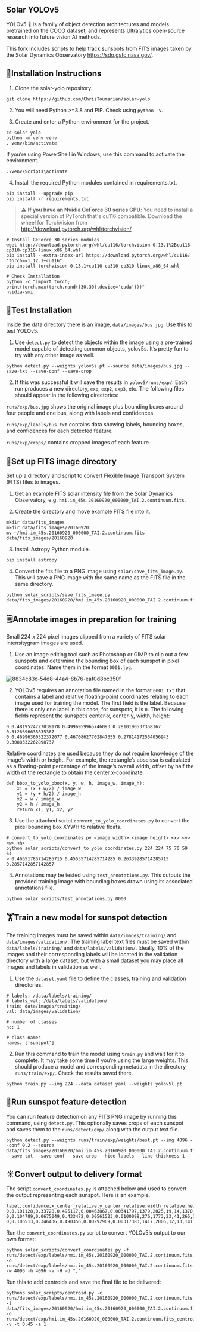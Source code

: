 ## Solar YOLOv5

YOLOv5 🚀 is a family of object detection architectures and models pretrained on the COCO dataset, and represents <a href="https://ultralytics.com/yolov5">Ultralytics</a>
open-source research into future vision AI methods.

This fork includes scripts to help track sunspots from FITS images taken by the Solar Dynamics Observatory https://sdo.gsfc.nasa.gov/.

## 📘Installation Instructions
1. Clone the solar-yolo repository.

```
git clone https://github.com/ChrisToumanian/solar-yolo
```

2. You will need Python >=3.8 and PIP. Check using `python -V`.

3. Create and enter a Python environment for the project.

```
cd solar-yolo
python -m venv venv
. venv/bin/activate
```

If you’re using PowerShell in Windows, use this command to activate the environment.

```
.\venv\Scripts\activate
```

4. Install the required Python modules contained in requirements.txt.

```
pip install --upgrade pip
pip install -r requirements.txt
```

> :warning: **If you have an Nvidia GeForce 30 series GPU**: You need to install a special version of PyTorch that's cu116 compatible. Download the wheel for TorchVision from http://download.pytorch.org/whl/torchvision/

```
# Install GeForce 30 series modules
wget http://download.pytorch.org/whl/cu116/torchvision-0.13.1%2Bcu116-cp310-cp310-linux_x86_64.whl
pip install --extra-index-url https://download.pytorch.org/whl/cu116/ "torch==1.12.1+cu116"
pip install torchvision-0.13.1+cu116-cp310-cp310-linux_x86_64.whl

# Check Installation
python -c "import torch; print(torch.max(torch.rand((30,30),device='cuda')))"
nvidia-smi
```

## 🧪Test Installation
Inside the data directory there is an image, `data/images/bus.jpg`. Use this to test YOLOv5.

1. Use `detect.py` to detect the objects within the image using a pre-trained model capable of detecting common objects, yolov5s. It’s pretty fun to try with any other image as well.

```
python detect.py --weights yolov5s.pt --source data/images/bus.jpg --save-txt --save-conf --save-crop
```

2. If this was successful it will save the results in `yolov5/runs/exp/`. Each run produces a new directory, `exp`, `exp2`, `exp3`, etc. The following files should appear in the following directories:

`runs/exp/bus.jpg` shows the original image plus bounding boxes around four people and one bus, along with labels and confidences.

`runs/exp/labels/bus.txt` contains data showing labels, bounding boxes, and confidences for each detected feature.

`runs/exp/crops/` contains cropped images of each feature.

## 🌠Set up FITS image directory

Set up a directory and script to convert Flexible Image Transport System (FITS) files to images.

1. Get an example FITS solar intensity file from the Solar Dynamics Observatory, e.g. `hmi.im_45s.20160920_000000_TAI.2.continuum.fits`.

2. Create the directory and move example FITS file into it.

```
mkdir data/fits_images
mkdir data/fits_images/20160920
mv ~/hmi.im_45s.20160920_000000_TAI.2.continuum.fits data/fits_images/20160920
```

3. Install Astropy Python module.

```
pip install astropy
```

4. Convert the fits file to a PNG image using `solar/save_fits_image.py`. This will save a PNG image with the same name as the FITS file in the same directory.

```
python solar_scripts/save_fits_image.py data/fits_images/20160920/hmi.im_45s.20160920_000000_TAI.2.continuum.fits
```

## 🗒️Annotate images in preparation for training

Small 224 x 224 pixel images clipped from a variety of FITS solar intensitygram images are used.

1. Use an image editing tool such as Photoshop or GIMP to clip out a few sunspots and determine the bounding box of each sunspot in pixel coordinates. Name them in the format `0001.jpg`.

![8834c83c-54d8-44a4-8b76-eaf0d8bc350f](https://user-images.githubusercontent.com/4646154/191718553-0f927540-8257-4b9d-8c73-5fd5b37be277.jpg)

2. YOLOv5 requires an annotation file named in the format `0001.txt` that contains a label and relative floating-point coordinates relating to each image used for training the model. The first field is the label. Because there  is only one label in this case, for sunspots, it is `0`. The following fields represent the sunspot’s center-x, center-y, width, height:

```
0 0.4819524727039178 0.4996959965746093 0.2810190537358167 0.3126696638835367
0 0.46996360522372077 0.46708627702847355 0.27814172554056943 0.3088332262898737
```

Relative coordinates are used because they do not require knowledge of the image’s width or height. For example, the rectangle’s abscissa is calculated as a floating-point percentage of the image’s overall width, offset by half the width of the rectangle to obtain the center x-coordinate.

```
def bbox_to_yolo_bbox(x, y, w, h, image_w, image_h):
    x1 = (x + w/2) / image_w
    y1 = (y + h/2) / image_h
    x2 = w / image_w
    y2 = h / image_h
    return x1, y1, x2, y2
```

3. Use the attached script `convert_to_yolo_coordinates.py` to convert the pixel bounding box XYWH to relative floats.

```
# convert_to_yolo_coordinates.py <image width> <image height> <x> <y> <w> <h>
python solar_scripts/convert_to_yolo_coordinates.py 224 224 75 70 59 64
> 0.46651785714285715 0.45535714285714285 0.26339285714285715 0.2857142857142857
```

4. Annotations may be tested using `test_annotations.py`. This outputs the provided training image with bounding boxes drawn using its associated annotations file.

```
python solar_scripts/test_annotations.py 0000
```

## 🏋️Train a new model for sunspot detection

The training images must be saved within `data/images/training/` and `data/images/validation/`. The training label text files must be saved within `data/labels/training/` and `data/labels/validation/`. Ideally, 10% of the images and their corresponding labels will be located in the validation directory with a large dataset, but with a small dataset you may place all images and labels in validation as well.

1. Use the `dataset.yaml` file to define the classes, training and validation directories.

```
# labels: /data/labels/training/
# labels_val: /data/labels/validation/
train: data/images/training/
val: data/images/validation/

# number of classes
nc: 1

# class names
names: ['sunspot']
```

2. Run this command to train the model using `train.py` and wait for it to complete. It may take some time if you’re using the large weights. This should produce a model and corresponding metadata in the directory `runs/train/exp/`. Check the results saved there.

```
python train.py --img 224 --data dataset.yaml --weights yolov5l.pt
```

## 🔭Run sunspot feature detection

You can run feature detection on any FITS PNG image by running this command, using `detect.py`. This optionally saves crops of each sunspot and saves them to the `runs/detect/exp/` along with the output text file.

```
python detect.py --weights runs/train/exp/weights/best.pt --img 4096 --conf 0.2 --source data/fits_images/20160920/hmi.im_45s.20160920_000000_TAI.2.continuum.fits.png --save-txt --save-conf --save-crop --hide-labels --line-thickness 1
```

## ☀️Convert output to delivery format

The script `convert_coordinates.py` is attached below and used to convert the output representing each sunspot. Here is an example.

```
label,confidence,x_center_relative,y_center_relative,width_relative,height_relative,x_center,y_center,width,height,x_1,y_1,x_2,y_2
0,0.101128,0.33728,0.495117,0.00463867,0.00341797,1379,2025,19,14,1370,2018,1388,2032
0,0.104789,0.0675049,0.433472,0.00561523,0.0100098,276,1773,23,41,265,1753,287,1793
0,0.106513,0.346436,0.490356,0.00292969,0.00317383,1417,2006,12,13,1411,2000,1423,2012
```

Run the `convert_coordinates.py` script to convert YOLOv5’s output to our own format:

```
python solar_scripts/convert_coordinates.py -f runs/detect/exp/labels/hmi.im_45s.20160920_000000_TAI.2.continuum.fits.txt -o runs/detect/exp/labels/hmi.im_45s.20160920_000000_TAI.2.continuum.fits.csv -w 4096 -h 4096 -v -H -d ","
```

Run this to add centroids and save the final file to be delivered:

```
python3 solar_scripts/centroid.py -c runs/detect/exp/labels/hmi.im_45s.20160920_000000_TAI.2.continuum.fits.csv -i data/fits_images/20160920/hmi.im_45s.20160920_000000_TAI.2.continuum.fits.png -o runs/detect/exp/hmi.im_45s.20160920_000000_TAI.2.continuum.fits_centroids.csv -v -t 0.45 -a 1
```
